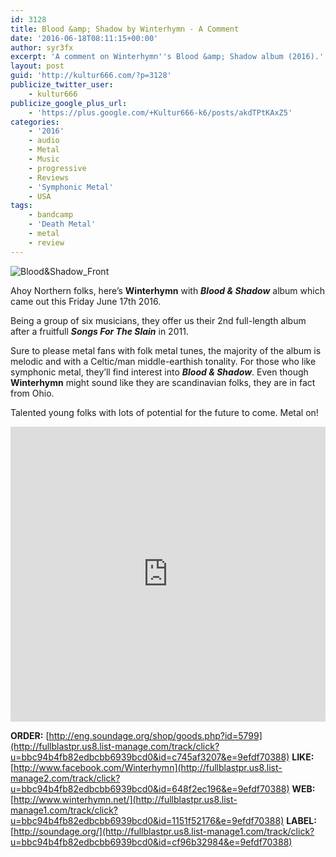 ```yaml
---
id: 3128
title: Blood &amp; Shadow by Winterhymn - A Comment
date: '2016-06-18T08:11:15+00:00'
author: syr3fx
excerpt: 'A comment on Winterhymn''s Blood &amp; Shadow album (2016).'
layout: post
guid: 'http://kultur666.com/?p=3128'
publicize_twitter_user:
    - kultur666
publicize_google_plus_url:
    - 'https://plus.google.com/+Kultur666-k6/posts/akdTPtKAxZ5'
categories:
    - '2016'
    - audio
    - Metal
    - Music
    - progressive
    - Reviews
    - 'Symphonic Metal'
    - USA
tags:
    - bandcamp
    - 'Death Metal'
    - metal
    - review
---
```


![Blood&amp;Shadow_Front](http://localhost:8080/wp-content/uploads/2016/06/bloodshadow_front.jpg)

Ahoy Northern folks, here’s **Winterhymn** with ***Blood &amp; Shadow*** album which came out this Friday June 17th 2016.

Being a group of six musicians, they offer us their 2nd full-length album after a fruitfull ***Songs For The Slain*** in 2011.

Sure to please metal fans with folk metal tunes, the majority of the album is melodic and with a Celtic/man middle-earthish tonality. For those who like symphonic metal, they’ll find interest into ***Blood &amp; Shadow***. Even though **Winterhymn** might sound like they are scandinavian folks, they are in fact from Ohio.

Talented young folks with lots of potential for the future to come. Metal on!

<iframe style="border: 0; width: 100%; height: 472px;" src="https://bandcamp.com/EmbeddedPlayer/album=805297409/size=large/bgcol=333333/linkcol=e99708/tracklist=false/transparent=true/" seamless></iframe>

**ORDER:** [http://eng.soundage.org/shop/goods.php?id=5799](http://fullblastpr.us8.list-manage.com/track/click?u=bbc94b4fb82edbcbb6939bcd0&id=c745af3207&e=9efdf70388)
**LIKE:** [http://www.facebook.com/Winterhymn](http://fullblastpr.us8.list-manage2.com/track/click?u=bbc94b4fb82edbcbb6939bcd0&id=648f2ec196&e=9efdf70388)
**WEB:** [http://www.winterhymn.net/](http://fullblastpr.us8.list-manage1.com/track/click?u=bbc94b4fb82edbcbb6939bcd0&id=1151f52176&e=9efdf70388)
**LABEL:** [http://soundage.org/](http://fullblastpr.us8.list-manage1.com/track/click?u=bbc94b4fb82edbcbb6939bcd0&id=cf96b32984&e=9efdf70388)